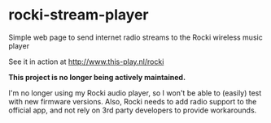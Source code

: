 rocki-stream-player
===================

Simple web page to send internet radio streams to the Rocki wireless music player

See it in action at http://www.this-play.nl/rocki

**This project is no longer being actively maintained.**

I'm no longer using my Rocki audio player, so I won't be able to (easily) test with new firmware versions. Also, Rocki needs to add radio support to the official app, and not rely on 3rd party developers to provide workarounds.
